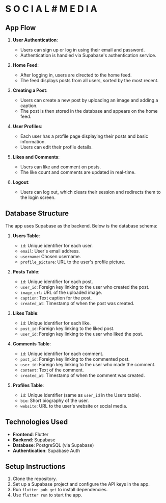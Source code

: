 # S O C I A L # M E D I A

## App Flow

1. **User Authentication**:

   - Users can sign up or log in using their email and password.
   - Authentication is handled via Supabase's authentication service.

2. **Home Feed**:

   - After logging in, users are directed to the home feed.
   - The feed displays posts from all users, sorted by the most recent.

3. **Creating a Post**:

   - Users can create a new post by uploading an image and adding a caption.
   - The post is then stored in the database and appears on the home feed.

4. **User Profiles**:

   - Each user has a profile page displaying their posts and basic information.
   - Users can edit their profile details.

5. **Likes and Comments**:

   - Users can like and comment on posts.
   - The like count and comments are updated in real-time.

6. **Logout**:

   - Users can log out, which clears their session and redirects them to the login screen.

## Database Structure

The app uses Supabase as the backend. Below is the database schema:

1. **Users Table**:

   - `id`: Unique identifier for each user.
   - `email`: User's email address.
   - `username`: Chosen username.
   - `profile_picture`: URL to the user's profile picture.

2. **Posts Table**:

   - `id`: Unique identifier for each post.
   - `user_id`: Foreign key linking to the user who created the post.
   - `image_url`: URL of the uploaded image.
   - `caption`: Text caption for the post.
   - `created_at`: Timestamp of when the post was created.

3. **Likes Table**:

   - `id`: Unique identifier for each like.
   - `post_id`: Foreign key linking to the liked post.
   - `user_id`: Foreign key linking to the user who liked the post.

4. **Comments Table**:

   - `id`: Unique identifier for each comment.
   - `post_id`: Foreign key linking to the commented post.
   - `user_id`: Foreign key linking to the user who made the comment.
   - `content`: Text of the comment.
   - `created_at`: Timestamp of when the comment was created.

5. **Profiles Table**:

   - `id`: Unique identifier (same as `user_id` in the Users table).
   - `bio`: Short biography of the user.
   - `website`: URL to the user's website or social media.

## Technologies Used

- **Frontend**: Flutter
- **Backend**: Supabase
- **Database**: PostgreSQL (via Supabase)
- **Authentication**: Supabase Auth

## Setup Instructions

1. Clone the repository.
2. Set up a Supabase project and configure the API keys in the app.
3. Run `flutter pub get` to install dependencies.
4. Use `flutter run` to start the app.
